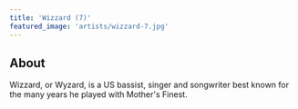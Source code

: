 ```yaml
---
title: 'Wizzard (7)'
featured_image: 'artists/wizzard-7.jpg'
---
```


## About

Wizzard, or Wyzard, is a US bassist, singer and songwriter best known for the many years he played with Mother's Finest. 
